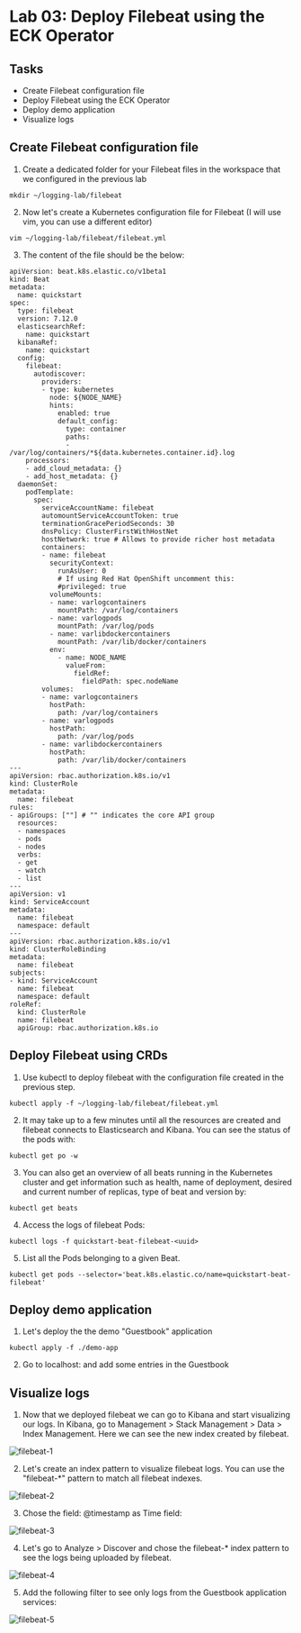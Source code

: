 # Lab 03: Deploy Filebeat using the ECK Operator

## Tasks

 - Create Filebeat configuration file
 - Deploy Filebeat using the ECK Operator
 - Deploy demo application
 - Visualize logs

## Create Filebeat configuration file
1. Create a dedicated folder for your Filebeat files in the workspace that we configured in the previous lab
```
mkdir ~/logging-lab/filebeat
```

2. Now let's create a Kubernetes configuration file for Filebeat (I will use vim, you can use a different editor)
```
vim ~/logging-lab/filebeat/filebeat.yml
```

3. The content of the file should be the below:
```
apiVersion: beat.k8s.elastic.co/v1beta1
kind: Beat
metadata:
  name: quickstart
spec:
  type: filebeat
  version: 7.12.0
  elasticsearchRef:
    name: quickstart
  kibanaRef:
    name: quickstart
  config:
    filebeat:
      autodiscover:
        providers:
        - type: kubernetes
          node: ${NODE_NAME}
          hints:
            enabled: true
            default_config:
              type: container
              paths:
              - /var/log/containers/*${data.kubernetes.container.id}.log
    processors:
    - add_cloud_metadata: {}
    - add_host_metadata: {}
  daemonSet:
    podTemplate:
      spec:
        serviceAccountName: filebeat
        automountServiceAccountToken: true
        terminationGracePeriodSeconds: 30
        dnsPolicy: ClusterFirstWithHostNet
        hostNetwork: true # Allows to provide richer host metadata
        containers:
        - name: filebeat
          securityContext:
            runAsUser: 0
            # If using Red Hat OpenShift uncomment this:
            #privileged: true
          volumeMounts:
          - name: varlogcontainers
            mountPath: /var/log/containers
          - name: varlogpods
            mountPath: /var/log/pods
          - name: varlibdockercontainers
            mountPath: /var/lib/docker/containers
          env:
            - name: NODE_NAME
              valueFrom:
                fieldRef:
                  fieldPath: spec.nodeName
        volumes:
        - name: varlogcontainers
          hostPath:
            path: /var/log/containers
        - name: varlogpods
          hostPath:
            path: /var/log/pods
        - name: varlibdockercontainers
          hostPath:
            path: /var/lib/docker/containers
---
apiVersion: rbac.authorization.k8s.io/v1
kind: ClusterRole
metadata:
  name: filebeat
rules:
- apiGroups: [""] # "" indicates the core API group
  resources:
  - namespaces
  - pods
  - nodes
  verbs:
  - get
  - watch
  - list
---
apiVersion: v1
kind: ServiceAccount
metadata:
  name: filebeat
  namespace: default
---
apiVersion: rbac.authorization.k8s.io/v1
kind: ClusterRoleBinding
metadata:
  name: filebeat
subjects:
- kind: ServiceAccount
  name: filebeat
  namespace: default
roleRef:
  kind: ClusterRole
  name: filebeat
  apiGroup: rbac.authorization.k8s.io
```

## Deploy Filebeat using CRDs

1. Use kubectl to deploy filebeat with the configuration file created in the previous step.
  ```
  kubectl apply -f ~/logging-lab/filebeat/filebeat.yml
  ```

2. It may take up to a few minutes until all the resources are created and filebeat connects to Elasticsearch and Kibana. You can see the status of the pods with:
  ```
  kubectl get po -w
  ```

3. You can also get an overview of all beats running in the Kubernetes cluster and get information such as health, name of deployment, desired and current number of replicas, type of beat and version by:
  ```
  kubectl get beats
  ```

4. Access the logs of filebeat Pods:
  ```
  kubectl logs -f quickstart-beat-filebeat-<uuid>
  ```

5. List all the Pods belonging to a given Beat.
  ```
  kubectl get pods --selector='beat.k8s.elastic.co/name=quickstart-beat-filebeat'
  ```

## Deploy demo application

1. Let's deploy the the demo "Guestbook" application
```
kubectl apply -f ./demo-app
```

2. Go to localhost:<nodeport> and add some entries in the Guestbook

## Visualize logs

1. Now that we deployed filebeat we can go to Kibana and start visualizing our logs. In Kibana, go to Management > Stack Management > Data > Index Management. Here we can see the new index created by filebeat.

  ![filebeat-1](/images/filebeat-1.png)

2. Let's create an index pattern to visualize filebeat logs. You can use the "filebeat-*" pattern to match all filebeat indexes.

  ![filebeat-2](/images/filebeat-2.png)

3. Chose the field: @timestamp as Time field:

  ![filebeat-3](/images/filebeat-3.png)

4. Let's go to Analyze > Discover and chose the filebeat-* index pattern to see the logs being uploaded by filebeat.

  ![filebeat-4](/images/filebeat-4.png)

5. Add the following filter to see only logs from the Guestbook application services:

  ![filebeat-5](/images/filebeat-5.png)



